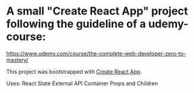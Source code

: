 # A small "Create React App" project following the guideline of a udemy-course:

https://www.udemy.com/course/the-complete-web-developer-zero-to-mastery/

This project was bootstrapped with [Create React App](https://github.com/facebook/create-react-app).

Uses:
React
State
External API
Container
Props and Children
